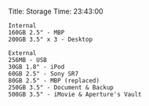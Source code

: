 Title: Storage
Time: 23:43:00


    Internal
    160GB 2.5" - MBP
    200GB 3.5" x 3 - Desktop
    
    External
    256MB - USB
    30GB 1.8" - iPod
    60GB 2.5" - Sony SR7
    80GB 2.5" - MBP (replaced)
    250GB 3.5" - Document & Backup
    500GB 3.5" - iMovie & Aperture's Vault
    


